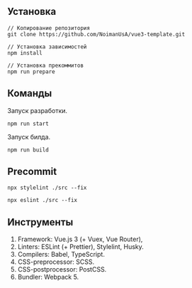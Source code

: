## Установка
```
// Копирование репозитория
git clone https://github.com/NoimanUsA/vue3-template.git

// Установка зависимостей
npm install

// Установка прекоммитов
npm run prepare
```

## Команды
Запуск разработки.
```
npm run start
```

Запуск билда.
```
npm run build
```
## Precommit
```
npx stylelint ./src --fix

npx eslint ./src --fix
```
## Инструменты

1. Framework: Vue.js 3 (+ Vuex, Vue Router),
2. Linters: ESLint (+ Prettier), Stylelint, Husky.
3. Compilers: Babel, TypeScript.
4. CSS-preprocessor: SCSS.
5. CSS-postprocessor: PostCSS.
6. Bundler: Webpack 5.
